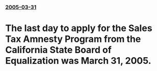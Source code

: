 ### [2005-03-31](/news/2005/03/31/index.md)

#  The last day to apply for the Sales Tax Amnesty Program from the California State Board of Equalization was March 31, 2005.



